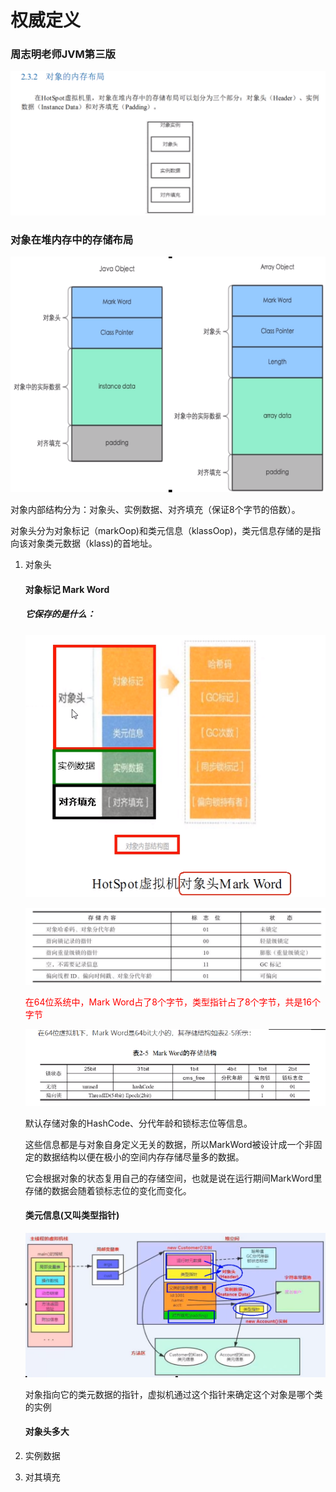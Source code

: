 # 权威定义

### 周志明老师JVM第三版

![image-20230723152446040](images/1.周志明老师JVM第三版.png)

### 对象在堆内存中的存储布局

![image-20230723155600930](images/2.对象在堆内存中的存储布局.png)

对象内部结构分为：对象头、实例数据、对齐填充（保证8个字节的倍数）。

对象头分为对象标记（markOop)和类元信息（klassOop)，类元信息存储的是指向该对象类元数据（klass)的首地址。

1. 对象头

   #### 对象标记 Mark Word

   ##### 它保存的是什么：

   ![image-20230724225623357](images/3.对象头保存的数据.png)

   ![image-20230724225756888](images/4.保存数据.png)

   <font color = 'red'>在64位系统中，Mark Word占了8个字节，类型指针占了8个字节，共是16个字节</font>

   ![image-20230724230326466](images/5.mark-word存储结构.png)

   默认存储对象的HashCode、分代年龄和锁标志位等信息。

   这些信息都是与对象自身定义无关的数据，所以MarkWord被设计成一个非固定的数据结构以便在极小的空间内存存储尽量多的数据。

   它会根据对象的状态复用自己的存储空间，也就是说在运行期间MarkWord里存储的数据会随着锁标志位的变化而变化。

   #### 类元信息(又叫类型指针)

   ![image-20230729070743387](images/6.类型指针.png)

   对象指向它的类元数据的指针，虚拟机通过这个指针来确定这个对象是哪个类的实例

   #### 对象头多大

   

2. 实例数据

3. 对其填充









